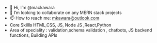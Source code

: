 - 👋 Hi, I’m @mackawara
- 💞️ I’m looking to collaborate on any MERN stack projects
- 📫 How to reach me: mkawara@outlook.com
- Core Skillls HTML,CSS, JS, Node JS ,React,Python
- Area of speciality : validation,schema validation , chatbots, JS backend functions, Building APIs


<!---Interests
Artificial Intelligence- machine learning
Automation

mackawara/mackawara is a ✨ special ✨ repository because its `README.md` (this file) appears on your GitHub profile.
You can click the Preview link to take a look at your changes.
--->
